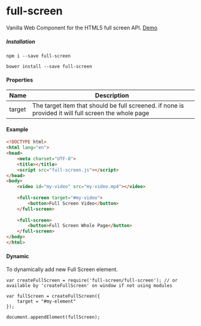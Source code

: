 # full-screen
Vanilla Web Component for the HTML5 full screen API. [Demo](http://deebloo.github.io/full-screen/)

##### Installation
```
npm i --save full-screen

bower install --save full-screen
```

#### Properties

| Name           | Description |
| -------------- | ------------- |
| target         | The target item that should be full screened. if none is provided it will full screen the whole page |

#### Example
```HTML
<!DOCTYPE html>
<html lang="en">
<head>
    <meta charset="UTF-8">
    <title></title>
    <script src="full-screen.js"></script>
</head>
<body>
    <video id="my-video" src="my-video.mp4"></video>
    
    <full-screen target="#my-video">
        <button>Full Screen Video</button>
    </full-screen>
    
    <full-screen>
        <button>Full Screen Whole Page</button>
    </full-screen>
</body>
</html>
```

#### Dynamic
To dynamically add new Full Screen element.

```JS
var createFullScreen = require('full-screen/full-screen'); // or available by 'createFullScreen' on window if not using modules

var fullScreen = createFullScreen({
    target = "#my-element"
});

document.appendElement(fullScreen);
```

